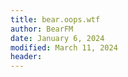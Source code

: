```yaml
---
title: bear.oops.wtf
author: BearFM
date: January 6, 2024
modified: March 11, 2024
header:
---
```


